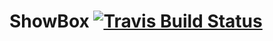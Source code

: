 # ShowBox [![Travis Build Status][ci-img]][ci]

[ci-img]: https://travis-ci.org/ai/showbox.svg
[ci]:     https://travis-ci.org/ai/showbox
